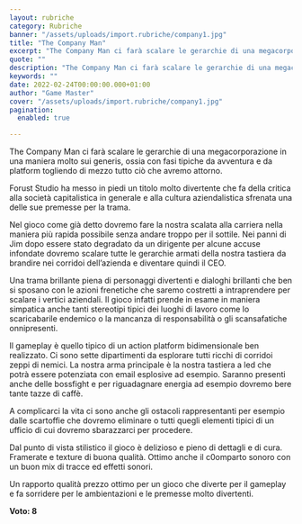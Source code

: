 ```yaml
---
layout: rubriche
category: Rubriche
banner: "/assets/uploads/import.rubriche/company1.jpg"
title: "The Company Man"
excerpt: "The Company Man ci farà scalare le gerarchie di una megacorporazione in una maniera molto sui generis, ossia con fasi tipiche da avventura e da platform togliendo di mezzo tutto ciò che avremo attorno. Forust Studio ha messo in piedi un titolo molto divertente che fa della critica alla società capitalistica in generale e alla [&hellip"
quote: ""
description: "The Company Man ci farà scalare le gerarchie di una megacorporazione in una maniera molto sui generis, ossia con fasi tipiche da avventura e da platform togliendo di mezzo tutto ciò che avremo attorno. Forust Studio ha messo in piedi un titolo molto divertente che fa della critica alla società capitalistica in generale e alla [&hellip"
keywords: ""
date: 2022-02-24T00:00:00.000+01:00
author: "Game Master"
cover: "/assets/uploads/import.rubriche/company1.jpg"
pagination:
  enabled: true

---
```


The Company Man ci farà scalare le gerarchie di una megacorporazione in una maniera molto sui generis, ossia con fasi tipiche da avventura e da platform togliendo di mezzo tutto ciò che avremo attorno.

Forust Studio ha messo in piedi un titolo molto divertente che fa della critica alla società capitalistica in generale e alla cultura aziendalistica sfrenata una delle sue premesse per la trama.

Nel gioco come già detto dovremo fare la nostra scalata alla carriera nella maniera più rapida possibile senza andare troppo per il sottile. Nei panni di Jim dopo essere stato degradato da un dirigente per alcune accuse infondate dovremo scalare tutte le gerarchie armati della nostra tastiera da brandire nei corridoi dell’azienda e diventare quindi il CEO.

Una trama brillante piena di personaggi divertenti e dialoghi brillanti che ben si sposano con le azioni frenetiche che saremo costretti a intraprendere per scalare i vertici aziendali. Il gioco infatti prende in esame in maniera simpatica anche tanti stereotipi tipici dei luoghi di lavoro come lo scaricabarile endemico o la mancanza di responsabilità o gli scansafatiche onnipresenti.

Il gameplay è quello tipico di un action platform bidimensionale ben realizzato. Ci sono sette dipartimenti da esplorare tutti ricchi di corridoi zeppi di nemici. La nostra arma principale è la nostra tastiera a led che potrà essere potenziata con email esplosive ad esempio. Saranno presenti anche delle bossfight e per riguadagnare energia ad esempio dovremo bere tante tazze di caffè.

A complicarci la vita ci sono anche gli ostacoli rappresentanti per esempio dalle scartoffie che dovremo eliminare o tutti quegli elementi tipici di un ufficio di cui dovremo sbarazzarci per procedere.

Dal punto di vista stilistico il gioco è delizioso e pieno di dettagli e di cura. Framerate e texture di buona qualità. Ottimo anche il c0omparto sonoro con un buon mix di tracce ed effetti sonori.

Un rapporto qualità prezzo ottimo per un gioco che diverte per il gameplay e fa sorridere per le ambientazioni e le premesse molto divertenti.

**Voto: 8** 